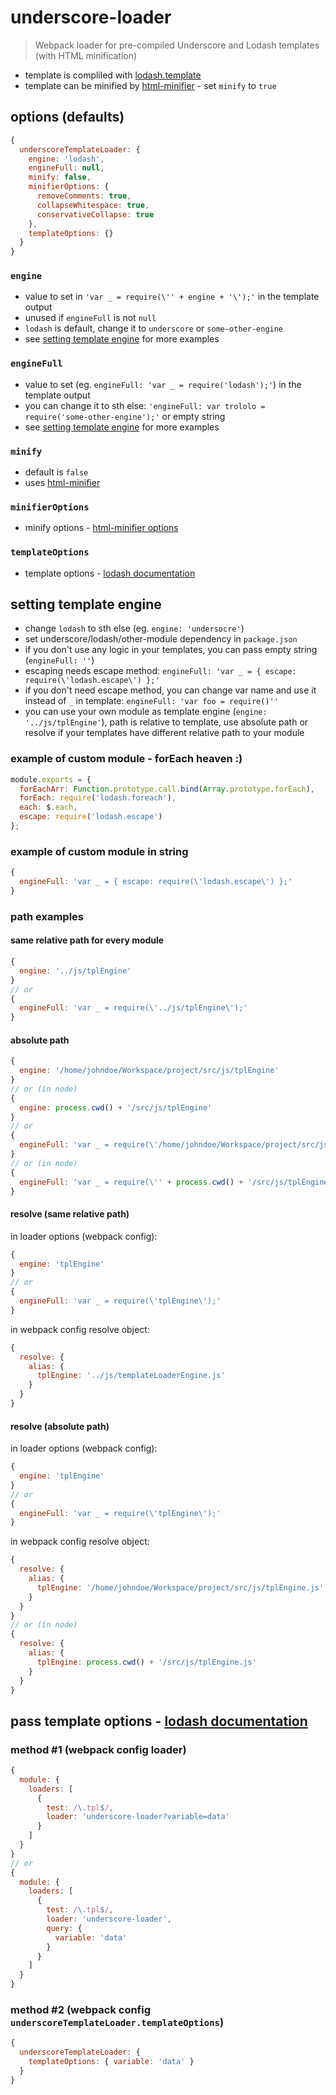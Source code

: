 # underscore-loader

> Webpack loader for pre-compiled Underscore and Lodash templates (with HTML minification)

* template is compliled with [lodash.template](https://www.npmjs.com/package/lodash.template)
* template can be minified by [html-minifier](https://www.npmjs.com/package/html-minifier) - set `minify` to `true`

## options (defaults)

```javascript
{
  underscoreTemplateLoader: {
    engine: 'lodash',
    engineFull: null,
    minify: false,
    minifierOptions: {
      removeComments: true,
      collapseWhitespace: true,
      conservativeCollapse: true
    },
    templateOptions: {}
  }
}
```

### `engine`

* value to set in `'var _ = require(\'' + engine + '\');'` in the template output
* unused if `engineFull` is not `null`
* `lodash` is default, change it to `underscore` or `some-other-engine`
* see [setting template engine](#setting-template-engine) for more examples

### `engineFull`

* value to set (eg. `engineFull: 'var _ = require('lodash');'`) in the template output
* you can change it to sth else: `'engineFull: var trololo = require('some-other-engine');'` or empty string
* see [setting template engine](#setting-template-engine) for more examples

### `minify`

* default is `false`
* uses [html-minifier](https://www.npmjs.com/package/html-minifier)

### `minifierOptions`

* minify options - [html-minifier options](https://www.npmjs.com/package/html-minifier#options-quick-reference)

### `templateOptions`

* template options - [lodash documentation](https://lodash.com/docs#template)

## setting template engine

* change `lodash` to sth else (eg. `engine: 'undersocre'`)
* set underscore/lodash/other-module dependency in `package.json`
* if you don't use any logic in your templates, you can pass empty string (`engineFull: ''`)
* escaping needs escape method: `engineFull: 'var _ = { escape: require(\'lodash.escape\') };'`
* if you don't need escape method, you can change var name and use it instead of `_` in template: `engineFull: 'var foo = require()''`
* you can use your own module as template engine (`engine: '../js/tplEngine'`), path is relative to template, use absolute path or resolve if your templates have different relative path to your module

### example of custom module - forEach heaven :)

```javascript
module.exports = {
  forEachArr: Function.prototype.call.bind(Array.prototype.forEach),
  forEach: require('lodash.foreach'),
  each: $.each,
  escape: require('lodash.escape')
};
```
### example of custom module in string

```javascript
{
  engineFull: 'var _ = { escape: require(\'lodash.escape\') };'
}
```

### path examples

#### same relative path for every module

```javascript
{
  engine: '../js/tplEngine'
}
// or
{
  engineFull: 'var _ = require(\'../js/tplEngine\');'
}
```

#### absolute path

```javascript
{
  engine: '/home/johndoe/Workspace/project/src/js/tplEngine'
}
// or (in node)
{
  engine: process.cwd() + '/src/js/tplEngine'
}
// or
{
  engineFull: 'var _ = require(\'/home/johndoe/Workspace/project/src/js/tplEngine\');'
}
// or (in node)
{
  engineFull: 'var _ = require(\'' + process.cwd() + '/src/js/tplEngine\');'
}
```

#### resolve (same relative path)

in loader options (webpack config):

```javascript
{
  engine: 'tplEngine'
}
// or
{
  engineFull: 'var _ = require(\'tplEngine\');'
}
```

in webpack config resolve object:

```javascript
{
  resolve: {
    alias: {
      tplEngine: '../js/templateLoaderEngine.js'
    }
  }
}
```

#### resolve (absolute path)

in loader options (webpack config):

```javascript
{
  engine: 'tplEngine'
}
// or
{
  engineFull: 'var _ = require(\'tplEngine\');'
}
```

in webpack config resolve object:

```javascript
{
  resolve: {
    alias: {
      tplEngine: '/home/johndoe/Workspace/project/src/js/tplEngine.js'
    }
  }
}
// or (in node)
{
  resolve: {
    alias: {
      tplEngine: process.cwd() + '/src/js/tplEngine.js'
    }
  }
}
```

## pass template options - [lodash documentation](https://lodash.com/docs#template)

### method #1 (webpack config loader)

```javascript
{
  module: {
    loaders: [
      {
        test: /\.tpl$/,
        loader: 'underscore-loader?variable=data'
      }
    ]
  }
}
// or
{
  module: {
    loaders: [
      {
        test: /\.tpl$/,
        loader: 'underscore-loader',
        query: {
          variable: 'data'
        }
      }
    ]
  }
}
```

### method #2 (webpack config `underscoreTemplateLoader.templateOptions`)

```javascript
{
  underscoreTemplateLoader: {
    templateOptions: { variable: 'data' }
  }
}
```
